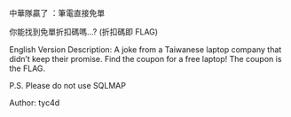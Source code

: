 中華隊贏了 ：筆電直接免單

你能找到免單折扣碼嗎...? (折扣碼即 FLAG)

English Version Description: A joke from a Taiwanese laptop company that didn’t keep their promise. Find the coupon for a free laptop! The coupon is the FLAG.

P.S. Please do not use SQLMAP

Author: tyc4d
